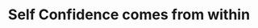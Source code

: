 ---
layout: post
type: episode
title: Self Confidence comes from within
epnumber: 34
section: 0
description: Trusting in one's own abilities and believing in one's own value is something that cannot be created or built. Self confidence comes about naturally by resolving inner conflicts and allowing any outer conditions to transpire. Trying to change your circumstances without first working on your inner world is futile and only leads to people living a charade. By becoming conscious of our inner processes we come to find a treasure trove inside of us which then enables us to easily and peacefully interact with the outside world.
image: /images/banners/ep34banner.jpg
transcript: 0
audio: Ep-34-Self-Confidence-comes-from-within-e20fggk
video: ep34
youtube: https://youtu.be/MDJvTEFee3E
speakers: [Steven Guscott, William Blacoe]
categories: [confidence, awareness, peace]
tags: []
comments: true
---